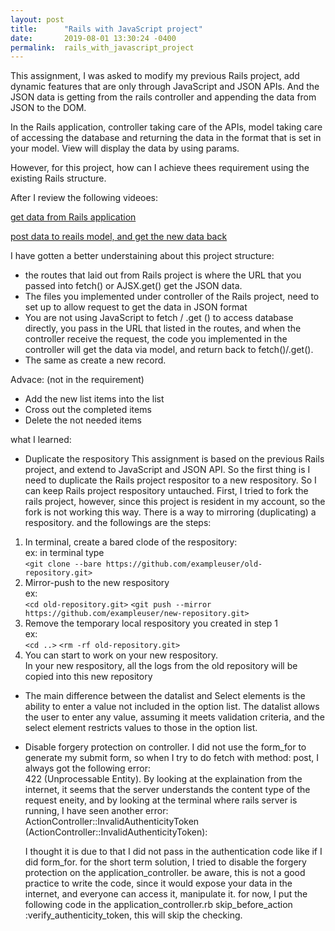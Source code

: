 ```yaml
---
layout: post
title:      "Rails with JavaScript project"
date:       2019-08-01 13:30:24 -0400
permalink:  rails_with_javascript_project
---
```


This assignment, I was asked  to modify my previous Rails project, add dynamic features that are only through JavaScript and JSON APIs. And the JSON data is getting from the rails controller and appending the data from JSON to the DOM.

In the Rails application, controller taking care of the APIs, model taking care of accessing the database and returning the data in the format that is set in your model. View will display the data by using params. 

However, for this project, how can I achieve thees requirement using the existing Rails structure. 

After I review the following videoes:

[get data from Rails application]((http://)https://www.youtube.com/watch?v=oHPM0ekV7zQ)

[post data to reails model, and get the new data back]((http://)https://www.youtube.com/watch?v=Yd0nH9CWWfo&amp=&feature=youtu.be)

I have gotten a better understaining about this project structure:
* the routes that laid out from Rails project is where the URL that you passed into fetch() or AJSX.get() get the JSON data. 
* The files you implemented under controller of  the Rails project, need to set up to allow request to get the data in JSON format
* You are not using JavaScript to fetch / .get () to access database directly, you pass in the URL that listed in the routes, and when the controller receive the request,  the code you implemented in the controller will get the data via model, and return back to fetch()/.get().
* The same as create a new record.  

Advace: (not in the requirement)
* Add the new list items into the list
* Cross out the completed items
* Delete the not needed items

what I learned: 

* Duplicate the respository
   This assignment is based on the previous Rails project, and  extend to  JavaScript and JSON API. So the first thing is I need to duplicate the Rails project respositor to a new respository. So I can keep Rails project respository untauched.
	 First, I tried to fork the rails project, however, since this project is resident in my account, so the fork is not working this way.
	 There is a way to mirroring (duplicating) a respository. and the followings are the steps:
1. 	 In terminal, create a bared clode of the respository:  
       ex:  in terminal type  
			 `<git clone --bare https://github.com/exampleuser/old-repository.git>`
2. 	 Mirror-push to the new respository  
       ex:  
			 `<cd old-repository.git>`
       `<git push --mirror https://github.com/exampleuser/new-repository.git>`
3. 	 Remove the temporary local respository you created in step 1  
       ex:  
			 `<cd ..>`
       `<rm -rf old-repository.git>`
4. 	 You can start to work on your new respository.  
       In your new respository, all the logs from the old repository will be copied into this new repository


* The main difference between the datalist and Select elements is the ability to enter a value not included in the option list. The datalist allows the user to enter any value, assuming it meets validation criteria, and the select element restricts values to those in the option list.
* Disable forgery protection on controller.
   I did not use the form_for to generate my submit form, so when I try to do fetch with method: post, I always got the following error:  
	 422 (Unprocessable Entity).
	 By looking at the explaination from the  internet, it seems that the server understands the content type of the request eneity, and by looking at the terminal where rails server is running, I have seen another error:   
	 ActionController::InvalidAuthenticityToken (ActionController::InvalidAuthenticityToken):
	 
	 I thought it is due to that I did not pass in the authentication code like if I did form_for. for the short term solution, I tried to disable the forgery protection on the application_controller.  be aware, this is not a good practice to write the code, since it would expose your data in the internet, and everyone can access it, manipulate it. 
	 for now, I put the following code in the application_controller.rb
	 skip_before_action :verify_authenticity_token, this will skip the checking.
